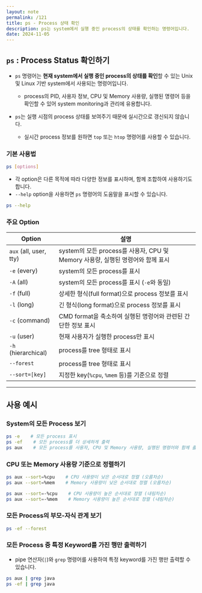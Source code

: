 ```yaml
---
layout: note
permalink: /121
title: ps - Process 상태 확인
description: ps는 system에서 실행 중인 process의 상태를 확인하는 명령어입니다.
date: 2024-11-05
---
```



## `ps` : Process Status 확인하기

- `ps` 명령어는 **현재 system에서 실행 중인 process의 상태를 확인**할 수 있는 Unix 및 Linux 기반 system에서 사용되는 명령어입니다.
    - process의 PID, 사용자 정보, CPU 및 Memory 사용량, 실행된 명령어 등을 확인할 수 있어 system monitoring과 관리에 유용합니다.

- `ps`는 실행 시점의 process 상태를 보여주기 때문에 실시간으로 갱신되지 않습니다.
    - 실시간 process 정보를 원하면 `top` 또는 `htop` 명령어를 사용할 수 있습니다.


### 기본 사용법

```sh
ps [options]
```

- 각 option은 다른 목적에 따라 다양한 정보를 표시하며, 함께 조합하여 사용하기도 합니다.
- `--help` option을 사용하면 `ps` 명령어의 도움말을 표시할 수 있습니다.

```sh
ps --help
```


### 주요 Option

| Option | 설명 |
| --- | --- |
| `aux` (all, user, tty) | system의 모든 process를 사용자, CPU 및 Memory 사용량, 실행된 명령어와 함께 표시 |
| `-e` (every) | system의 모든 process를 표시 |
| `-A` (all) | system의 모든 process를 표시 (`-e`와 동일) |
| `-f` (full) | 상세한 형식(full format)으로 process 정보를 표시 |
| `-l` (long) | 긴 형식(long format)으로 process 정보를 표시 |
| `-c` (command) | CMD format을 축소하여 실행된 명령어와 관련된 간단한 정보 표시 |
| `-u` (user) | 현재 사용자가 실행한 process만 표시 |
| `-h` (hierarchical) | process를 tree 형태로 표시 |
| `--forest` | process를 tree 형태로 표시 |
| `--sort=[key]` | 지정한 key(`%cpu`, `%mem` 등)를 기준으로 정렬 |


---


## 사용 예시


### System의 모든 Process 보기

```sh
ps -e    # 모든 process 표시
ps -ef    # 모든 process를 더 상세하게 출력
ps aux    # 모든 process를 사용자, CPU 및 Memory 사용량, 실행된 명령어와 함께 출력
```


### CPU 또는 Memory 사용량 기준으로 정렬하기

```sh
ps aux --sort=%cpu    # CPU 사용량이 낮은 순서대로 정렬 (오름차순)
ps aux --sort=%mem    # Memory 사용량이 낮은 순서대로 정렬 (오름차순)

ps aux --sort=-%cpu    # CPU 사용량이 높은 순서대로 정렬 (내림차순)
ps aux --sort=-%mem    # Memory 사용량이 높은 순서대로 정렬 (내림차순)
```


### 모든 Process의 부모-자식 관계 보기

```sh
ps -ef --forest
```


### 모든 Process 중 특정 Keyword를 가진 행만 출력하기

- pipe 연산자(`|`)와 `grep` 명령어를 사용하여 특정 keyword를 가진 행만 출력할 수 있습니다.

```sh
ps aux | grep java
ps -ef | grep java
```
